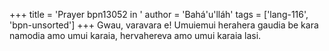 +++
title = 'Prayer bpn13052 in '
author = 'Bahá'u'lláh'
tags = ['lang-116', 'bpn-unsorted']
+++
Gwau, varavara e! Umuiemui herahera gaudia be kara namodia amo umui karaia, hervahereva amo umui karaia lasi.
